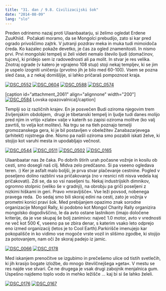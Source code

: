 ```yaml
---
title: "31. dan / 9.8. Civilizacijski šok"
date: "2014-08-09"
lang: "slo"
---
```


Preden odrinemo nazaj proti Ulaanbaatarju, si želimo ogledat Erdene ZuuKhiid.  Počakati moramo, da se Mongolci prebudijo, zato si kar pred ogrado privoščimo zajtrk. V jutranji pozdrav meka in muka tudi mimoidoča čreda. Ko kazalec pokaže devetko, je čas za ogled znamenitosti. In nismo prvi. Prvi mongolski tempelj si želi videti nemalo število ljudi (domačinov, tujcev), ki pridejo sem iz radovednosti ali pa molit. In stvar je res velika. Znotraj ograde (v katero je vgrajeno 108 stup) stoji nekaj templjev, ki se jim je uspelo izogniti uničenju (prvotno jih je bilo med 60-100). Vsem se pozna sled časa, a z nekaj domišljije, si lahko pričaraš pompoznost kraja.

[![DSC_0552](images/DSC_0552-300x200.jpg)](http://gremovmongolijo.com/wp-content/uploads/2014/08/DSC_0552.jpg) [![DSC_0604](images/DSC_0604-300x200.jpg)](http://gremovmongolijo.com/wp-content/uploads/2014/08/DSC_0604.jpg) [![DSC_0588](images/DSC_0588-300x200.jpg)](http://gremovmongolijo.com/wp-content/uploads/2014/08/DSC_0588.jpg) [![DSC_0574](images/DSC_0574-300x200.jpg)](http://gremovmongolijo.com/wp-content/uploads/2014/08/DSC_0574.jpg)

\[caption id="attachment\_2061" align="alignnone" width="200"\][![DSC_0584](images/DSC_0584-200x300.jpg)](http://gremovmongolijo.com/wp-content/uploads/2014/08/DSC_0584.jpg) Lovska opazovalnica\[/caption\]

Templji so iz različnih krajev. En je posvečen Budi oziroma njegovim trem življenjskim obdobjem,  drugi je tibetanski tempelj in ljudje tudi danes molijo pred njim in vrtijo »zlate« valje v katerih so zapisi oziroma molitve (ko valj zavrtiš, to velja kot molitev). Na trgu se na tleh poznajo temelji gromozanskega gera, ki je bil postavljen v obeležitev Zanabazarjevega (arhitekt) rojstnega dne. Nismo pa našli oziroma smo pozabili iskati želve, ki stojijo kot varuhi mesta in upodabljajo večnost.

[![DSC_0544](images/DSC_0544-300x200.jpg)](http://gremovmongolijo.com/wp-content/uploads/2014/08/DSC_0544.jpg) [![DSC_0511](images/DSC_0511-300x200.jpg)](http://gremovmongolijo.com/wp-content/uploads/2014/08/DSC_0511.jpg) [![DSC_0502](images/DSC_0502-300x200.jpg)](http://gremovmongolijo.com/wp-content/uploads/2014/08/DSC_0502.jpg) [![DSC_0165](images/DSC_0165-300x200.jpg)](http://gremovmongolijo.com/wp-content/uploads/2014/09/DSC_0165.jpg)

Ulaanbaatar nas že čaka. Po dobrih štirih urah počasne vožnje in kosilu ob cesti, smo dosegli naš cilj. Midva zelo predčasno. Si pa vseeno ogledava teren. :) Ker je asfalt malo boljši, je prva stvar plačevanje cestnine. Pogled v poseljeno dolino razblini vsa pričakovanja (no v resnici niti nisva vedela kaj pričakovati). Zdi se, da so vsi naseljeni tu. Nekaj industrijskih dimnikov, ogromno stolpnic (veliko še v gradnji), na obrobju pa griči poseljeni z nizkimi hiškami in geri. Pravo »mravljišče«. Vse leži povsod, nobenega pravega reda.  Do sedaj smo bili skoraj edini na cesti, zato je vožnja v prometni konici pravi šok. Med prebijanjem opazimo znak sorodne organizacije Mongol Rally, ki podobno kot Mongol Charity Rally organizira mongolsko dogodivščino, le da avto ostane lastnikom (imajo določene kriterije, da je vse skupaj še bolj zanimivo: največ 1.0 motor, avto v vrednosti ne več kot 500 €, vseeno pa se zbira denar, s katerim vsako leto odprejo eno izmed organizacij (letos je to Cool Earth).Parkirišče imenujejo kar pokopališče in ko vidimo vse mogoče vrste vozil in slišimo zgodbe, ki stojijo za potovanjem, nam oči že skoraj padejo iz jamic.

[![DSC_0066](images/DSC_0066-300x200.jpg)](http://gremovmongolijo.com/wp-content/uploads/2014/10/DSC_0066.jpg) [![DSC_0178](images/DSC_0178-300x200.jpg)](http://gremovmongolijo.com/wp-content/uploads/2014/10/DSC_0178.jpg)

Med iskanjem prenočitve se izgubimo in prečešemo ulice od tistih svetlečih, ki jih krasijo bogate izložbe, do mnogo številčnejšega »geta«. V mestu se res najde vse stvari. Če ne drugega je vsak drugi zabojnik menjalnica gum. Uspešno najdemo toplo vodo in mehko ležišče ... kaj bi si še lahko želeli.

[![DSC_0176](images/DSC_0176-300x200.jpg)](http://gremovmongolijo.com/wp-content/uploads/2014/10/DSC_0176.jpg) [![DSC_0167](images/DSC_0167-300x200.jpg)](http://gremovmongolijo.com/wp-content/uploads/2014/10/DSC_0167.jpg)
